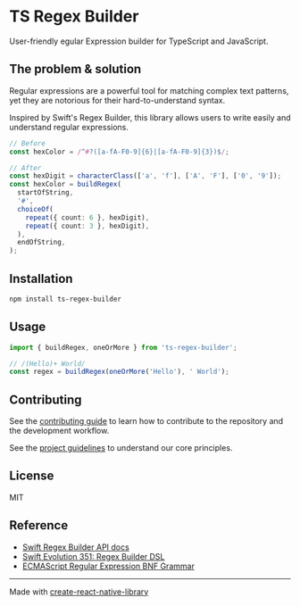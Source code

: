 # TS Regex Builder

User-friendly egular Expression builder for TypeScript and JavaScript.

## The problem & solution

Regular expressions are a powerful tool for matching complex text patterns, yet they are notorious for their hard-to-understand syntax.

Inspired by Swift's Regex Builder, this library allows users to write easily and understand regular expressions.

```ts
// Before
const hexColor = /^#?([a-fA-F0-9]{6}|[a-fA-F0-9]{3})$/;

// After
const hexDigit = characterClass(['a', 'f'], ['A', 'F'], ['0', '9']);
const hexColor = buildRegex(
  startOfString,
  '#',
  choiceOf(
    repeat({ count: 6 }, hexDigit),
    repeat({ count: 3 }, hexDigit),
  ),
  endOfString,
);
```

## Installation

```sh
npm install ts-regex-builder
```

## Usage

```js
import { buildRegex, oneOrMore } from 'ts-regex-builder';

// /(Hello)+ World/
const regex = buildRegex(oneOrMore('Hello'), ' World');
```

## Contributing

See the [contributing guide](CONTRIBUTING.md) to learn how to contribute to the repository and the development workflow.

See the [project guidelines](GUIDELINES.md) to understand our core principles.

## License

MIT

## Reference

- [Swift Regex Builder API docs](https://developer.apple.com/documentation/regexbuilder)
- [Swift Evolution 351: Regex Builder DSL](https://github.com/apple/swift-evolution/blob/main/proposals/0351-regex-builder.md)
- [ECMAScript Regular Expression BNF Grammar](https://262.ecma-international.org/7.0/#sec-regular-expressions)

---

Made with [create-react-native-library](https://github.com/callstack/react-native-builder-bob)
